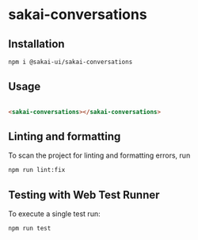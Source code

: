 # sakai-conversations

## Installation

```bash
npm i @sakai-ui/sakai-conversations
```

## Usage

```html

<sakai-conversations></sakai-conversations>

```

## Linting and formatting

To scan the project for linting and formatting errors, run

```bash
npm run lint:fix
```

## Testing with Web Test Runner

To execute a single test run:

```bash
npm run test
```
